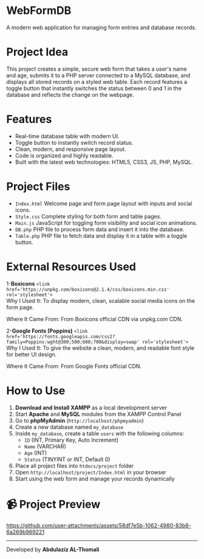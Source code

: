 # WebFormDB
A modern web application for managing form entries and database records.

# Project Idea  
This project creates a simple, secure web form that takes a user's name and age, submits it to a PHP server connected to a MySQL database, and displays all stored records on a styled web table. Each record features a toggle button that instantly switches the status between 0 and 1 in the database and reflects the change on the webpage.

# Features  
- Real-time database table with modern UI.  
- Toggle button to instantly switch record status.  
- Clean, modern, and responsive page layout.  
- Code is organized and highly readable.  
- Built with the latest web technologies: HTML5, CSS3, JS, PHP, MySQL.

# Project Files
- `Index.html` Welcome page and form page layout with inputs and social icons.
- `Style.css` Complete styling for both form and table pages.
- `Main.js` JavaScript for toggling form visibility and social icon animations.
- `DB.php` PHP file to process form data and insert it into the database.
- `Table.php` PHP file to fetch data and display it in a table with a toggle button.

# External Resources Used

1-**Boxicons**
`<link href='https://unpkg.com/boxicons@2.1.4/css/boxicons.min.css' rel='stylesheet'>`  
Why I Used It:
To display modern, clean, scalable social media icons on the form page.

Where It Came From:
From Boxicons official CDN via unpkg.com CDN.

2-**Google Fonts (Poppins)**
`<link href='https://fonts.googleapis.com/css2?family=Poppins:wght@300;500;600;700&display=swap' rel='stylesheet'>`  
Why I Used It:
To give the website a clean, modern, and readable font style for better UI design.

Where It Came From:
From Google Fonts official CDN.

# How to Use  
1. **Download and Install XAMPP** as a local development server  
2. Start **Apache** and **MySQL** modules from the XAMPP Control Panel  
3. Go to **phpMyAdmin** (`http://localhost/phpmyadmin`)  
4. Create a new database named `my_database`  
5. Inside `my_database`, create a table `users` with the following columns:
   - `ID` (INT, Primary Key, Auto Increment)
   - `Name` (VARCHAR)
   - `Age` (INT)
   - `Status` (TINYINT or INT, Default 0)
6. Place all project files into `htdocs/project` folder  
7. Open `http://localhost/project/Index.html` in your browser  
8. Start using the web form and manage your records dynamically

# 📹 Project Preview



https://github.com/user-attachments/assets/58df7e5b-1062-4980-83b8-6a269b969221

<hr>

Developed by **Abdulaziz AL-Thomali**

 
